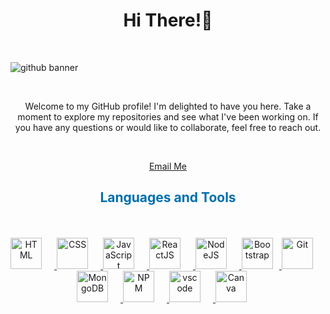 <h1 align="center">Hi There!👋</h1>


<br>

![github banner](https://github.com/nataliadragutan/nataliadragutan/assets/76886215/67f2fc09-a8a4-4fd9-a321-0f2eebd8ec72)

<br>
<p align="center">Welcome to my GitHub profile! I'm delighted to have you here. Take a moment to explore my repositories and see what I've been working on. If you have any questions or would like to collaborate, feel free to reach out.</p>
<br>

<div align="center">

[Email Me](nataliadragutan:nataliadragutan1015@gmail.com)
</div>
</p>    

<!-- Languages and Tools -->

<h2 style="color: #006fad" align="center">Languages and Tools</h2>
<br>
<br>
<div align="center">
<a href="https://developer.mozilla.org/en-US/docs/Web/HTML" target="_blank" rel="noreferrer">
<img  alt="HTML" width="50px" style="padding-right:20px;" src="https://cdn.jsdelivr.net/gh/devicons/devicon/icons/html5/html5-original.svg"/>
  </a>
  <a href="https://developer.mozilla.org/en-US/docs/Web/CSS" target="_blank" rel="noreferrer">
      <img  alt="CSS" width="50px" style="padding-right:20px;" src="https://cdn.jsdelivr.net/gh/devicons/devicon/icons/css3/css3-original.svg"/>
  </a>
  <a href="https://developer.mozilla.org/en-US/docs/Web/JavaScript" target="_blank" rel="noreferrer">
      <img  alt="JavaScript" width="50px" style="padding-right:20px;" src="https://cdn.jsdelivr.net/gh/devicons/devicon/icons/javascript/javascript-plain.svg"/>
  </a>
  <a href="https://reactjs.org/" target="_blank" rel="noreferrer">
      <img  alt="ReactJS" width="50px" style="padding-right:20px;" src="https://cdn.jsdelivr.net/gh/devicons/devicon/icons/react/react-original.svg" />
  </a>
  <a href="https://nodejs.org/en/" target="_blank" rel="noreferrer">
      <img  alt="NodeJS" width="50px" style="padding-right:20px;" src="https://cdn.jsdelivr.net/gh/devicons/devicon/icons/nodejs/nodejs-original.svg"/>
  </a>  
  <a href="https://getbootstrap.com/" target="_blank" rel="noreferrer">
      <img  alt="Bootstrap" width="50px" style="padding-right:10px;" src="https://cdn.jsdelivr.net/gh/devicons/devicon/icons/bootstrap/bootstrap-original.svg"/>
  </a><a href="https://git-scm.com/" target="_blank" rel="noreferrer">
      <img  alt="Git" width="50px" style="padding-right:20px;" src="https://cdn.jsdelivr.net/gh/devicons/devicon/icons/git/git-original.svg"/>
  </a>
   <a href="https://www.mongodb.com/" target="_blank" rel="noreferrer">
      <img  alt="MongoDB" width="50px" style="padding-right:20px;" src="https://cdn.jsdelivr.net/gh/devicons/devicon/icons/mongodb/mongodb-original.svg"/>
  </a>
    <a href="https://www.npmjs.com/" target="_blank" rel="noreferrer">
      <img  alt="NPM" width="50px" style="padding-right:20px;" src="https://cdn.jsdelivr.net/gh/devicons/devicon/icons/npm/npm-original-wordmark.svg"/>
  </a>
   <a href="https://code.visualstudio.com/" target="_blank" rel="noreferrer">
      <img  alt="vscode" width="50px" style="padding-right:20px;"src="https://cdn.jsdelivr.net/gh/devicons/devicon/icons/vscode/vscode-original.svg"/>
  </a>  
  </a>
  <a href="https://www.canva.com/" target="_blank" rel="noreferrer">
      <img  alt="Canva" width="50px" style="padding-right:20px;" src="https://cdn.jsdelivr.net/gh/devicons/devicon/icons/canva/canva-original.svg"/> 
  </a>
</div>
